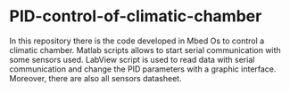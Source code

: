 # PID-control-of-climatic-chamber
In this repository there is the code developed in Mbed Os to control a climatic chamber. Matlab scripts allows to start serial communication with some sensors used. LabView script is used to read data with serial communication and change the PID parameters with a graphic interface. Moreover, there are also all sensors datasheet.

